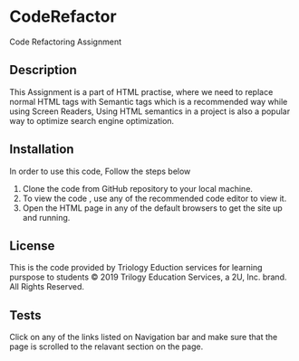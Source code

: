 # CodeRefactor
Code Refactoring Assignment

## Description

This Assignment is a part of HTML practise, where we need to replace normal HTML tags with Semantic tags which is a recommended way while using Screen Readers, Using HTML semantics in a project is also a popular way to optimize search engine optimization.

## Installation

In order to use this code, Follow the steps below
1. Clone the code from GitHub repository to your local machine. 
2. To view the code , use any of the recommended  code editor to view it.
3. Open the HTML page in any of the default browsers to get the site up and running.

## License

This is the code provided by Triology Eduction services for learning purspose to students © 2019 Trilogy Education Services, a 2U, Inc. brand. All Rights Reserved.

## Tests

Click on any of the links listed on Navigation bar and make sure that the page is scrolled to the relavant section on the page.
